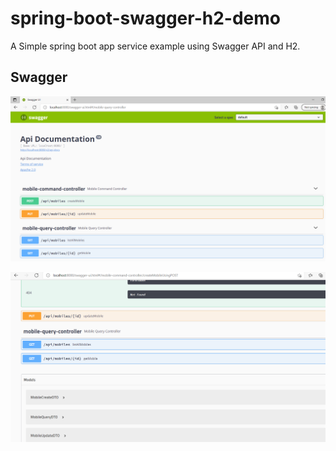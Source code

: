 # spring-boot-swagger-h2-demo
A Simple spring boot app service example using Swagger API and H2.

## Swagger
![](./img/swagger-1.PNG)

![](./img/swagger-2.PNG)
